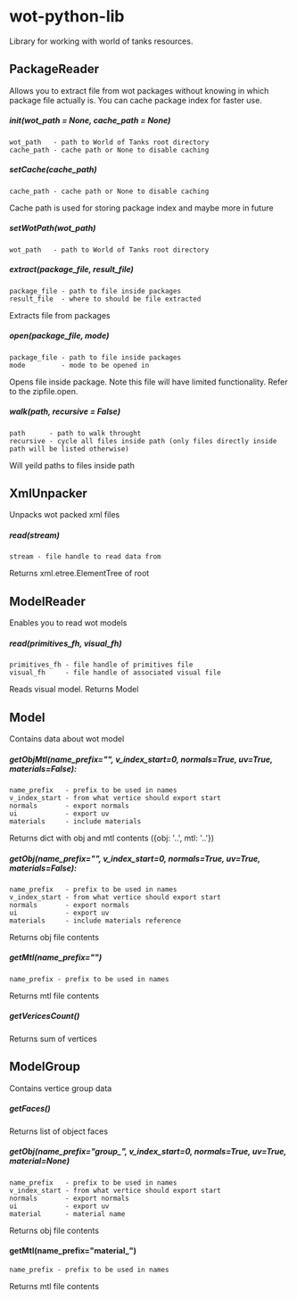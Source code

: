 # wot-python-lib
Library for working with world of tanks resources.

## PackageReader
Allows you to extract file from wot packages without knowing in which package file actually is.
You can cache package index for faster use.

##### __init__(wot_path = None, cache_path = None)
    wot_path   - path to World of Tanks root directory
    cache_path - cache path or None to disable caching

##### setCache(cache_path)
    cache_path - cache path or None to disable caching
Cache path is used for storing package index and maybe more in future

##### setWotPath(wot_path)
    wot_path   - path to World of Tanks root directory

##### extract(package_file, result_file)
    package_file - path to file inside packages
    result_file  - where to should be file extracted
Extracts file from packages

##### open(package_file, mode)
    package_file - path to file inside packages
    mode         - mode to be opened in
Opens file inside package. Note this file will have limited functionality. Refer to the zipfile.open.

##### walk(path, recursive = False)
    path      - path to walk throught
    recursive - cycle all files inside path (only files directly inside path will be listed otherwise)
Will yeild paths to files inside path

## XmlUnpacker
Unpacks wot packed xml files

##### read(stream)
    stream - file handle to read data from
Returns xml.etree.ElementTree of root

## ModelReader
Enables you to read wot models

##### read(primitives_fh, visual_fh)
    primitives_fh - file handle of primitives file
    visual_fh     - file handle of associated visual file
Reads visual model. Returns Model

## Model
Contains data about wot model

##### getObjMtl(name_prefix="", v_index_start=0, normals=True, uv=True, materials=False):
    name_prefix   - prefix to be used in names
    v_index_start - from what vertice should export start
    normals       - export normals
    ui            - export uv
    materials     - include materials
Returns dict with obj and mtl contents ({obj: '..', mtl: '..'})

##### getObj(name_prefix="", v_index_start=0, normals=True, uv=True, materials=False):
    name_prefix   - prefix to be used in names
    v_index_start - from what vertice should export start
    normals       - export normals
    ui            - export uv
    materials     - include materials reference
Returns obj file contents

##### getMtl(name_prefix="")
    name_prefix - prefix to be used in names
Returns mtl file contents

##### getVericesCount()
Returns sum of vertices

## ModelGroup
Contains vertice group data

##### getFaces()
Returns list of object faces

##### getObj(name_prefix="group_", v_index_start=0, normals=True, uv=True, material=None)
    name_prefix   - prefix to be used in names
    v_index_start - from what vertice should export start
    normals       - export normals
    ui            - export uv
    material      - material name
Returns obj file contents

#### getMtl(name_prefix="material_")
    name_prefix - prefix to be used in names
Returns mtl file contents

